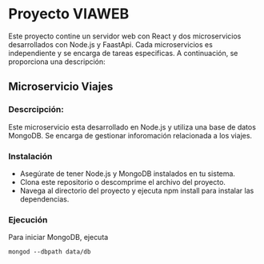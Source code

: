 # Proyecto VIAWEB
Este proyecto contine un servidor web con React y dos microservicios desarrollados con Node.js y FaastApi.
Cada microservicios es independiente y se encarga de tareas especificas.
A continuación, se proporciona una descripción:

## Microservicio Viajes

### Descrcipción:
Este microservicio esta desarrollado en Node.js y utiliza una base de datos MongoDB. Se encarga de gestionar inforomación relacionada a los viajes.

### Instalación
- Asegúrate de tener Node.js y MongoDB instalados en tu sistema.
- Clona este repositorio o descomprime el archivo del proyecto.
- Navega al directorio del proyecto y ejecuta npm install para instalar las dependencias.

### Ejecución
Para iniciar MongoDB, ejecuta 

	mongod --dbpath data/db
